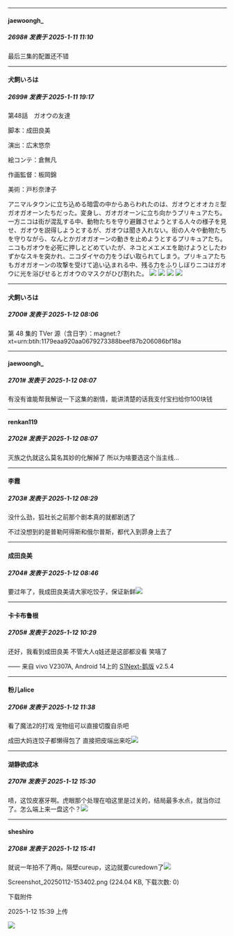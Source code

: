 ﻿
*****

####  jaewoongh_  
##### 2698#       发表于 2025-1-11 11:10

最后三集的配置还不错

*****

####  犬飼いろは  
##### 2699#       发表于 2025-1-11 19:17

第48話　ガオウの友達

脚本：成田良美

演出：広末悠奈

絵コンテ：倉無凡

作画監督：板岡錦

美術：戸杉奈津子

アニマルタウンに立ち込める暗雲の中からあらわれたのは、ガオウとオオカミ型ガオガオーンたちだった。変身し、ガオガオーンに立ち向かうプリキュアたち。一方ニコは街が混乱する中、動物たちを守り避難させようとする人々の様子を見せ、ガオウを説得しようとするが、ガオウは聞き入れない。街の人々や動物たちを守りながら、なんとかガオガオーンの動きを止めようとするプリキュアたち。ニコもガオウを必死に押しとどめていたが、ネコとメエメエを助けようとしたわずかなスキを突かれ、ニコダイヤの力をうばい取られてしまう。プリキュアたちもガオガオーンの攻撃を受けて追い込まれる中、残る力をふりしぼりニコはガオウに光を浴びせるとガオウのマスクがひび割れた。
<img src="https://files.catbox.moe/u8pv0n.jpg" referrerpolicy="no-referrer">
<img src="https://files.catbox.moe/4bxozq.jpg" referrerpolicy="no-referrer">
<img src="https://files.catbox.moe/dql8t1.jpg" referrerpolicy="no-referrer">
<img src="https://files.catbox.moe/548kkt.jpg" referrerpolicy="no-referrer">


*****

####  犬飼いろは  
##### 2700#       发表于 2025-1-12 08:06

第 48 集的 TVer 源（含日字）：magnet:?xt=urn:btih:1179eaa920aa0679273388beef87b206086bf18a

*****

####  jaewoongh_  
##### 2701#       发表于 2025-1-12 08:07

有没有谁能帮我解说一下这集的剧情，能讲清楚的话我支付宝扫给你100块钱

*****

####  renkan119  
##### 2702#       发表于 2025-1-12 08:07

灭族之仇就这么莫名其妙的化解掉了 所以为啥要选这个当主线…


*****

####  李霞  
##### 2703#       发表于 2025-1-12 08:29

没什么劲，狐社长之前那个剧本真的就都剧透了

不过没想到的是普勒阿得斯和俄尔普斯，都代入到昴身上去了

*****

####  成田良美  
##### 2704#       发表于 2025-1-12 08:46

要过年了，我成田良美请大家吃饺子，保证新鲜<img src="https://static.saraba1st.com/image/smiley/face2017/057.png" referrerpolicy="no-referrer">


*****

####  卡卡布鲁根  
##### 2705#       发表于 2025-1-12 10:29

还好，我看到成田良美
不管大人q娃还是这部都没看
笑嘻了

—— 来自 vivo V2307A, Android 14上的 [S1Next-鹅版](https://github.com/ykrank/S1-Next/releases) v2.5.4

*****

####  粉儿alice  
##### 2706#       发表于 2025-1-12 11:38

看了魔法2的打戏 宠物组可以直接切腹自杀吧

成田大妈连饺子都懒得包了 直接把皮端出来吃<img src="https://static.saraba1st.com/image/smiley/face2017/057.png" referrerpolicy="no-referrer">


*****

####  湖静欲成冰  
##### 2707#       发表于 2025-1-12 15:30

啧，这饺皮塞牙啊。虎眼那个处理在咱这里是过关的，结局最多水点，就当你过了。怎么端上来一盘这个？<img src="https://static.saraba1st.com/image/smiley/face2017/174.png" referrerpolicy="no-referrer">


*****

####  sheshiro  
##### 2708#       发表于 2025-1-12 15:41

就说一年拍不了两q，隔壁cureup，这边就要curedown了<img src="https://static.saraba1st.com/image/smiley/face2017/068.png" referrerpolicy="no-referrer">

Screenshot_20250112-153402.png
(224.04 KB, 下载次数: 0)

下载附件

2025-1-12 15:39 上传

<img src="https://img.saraba1st.com/forum/202501/12/153936eryr8v1wdr6n2vsv.png" referrerpolicy="no-referrer">

